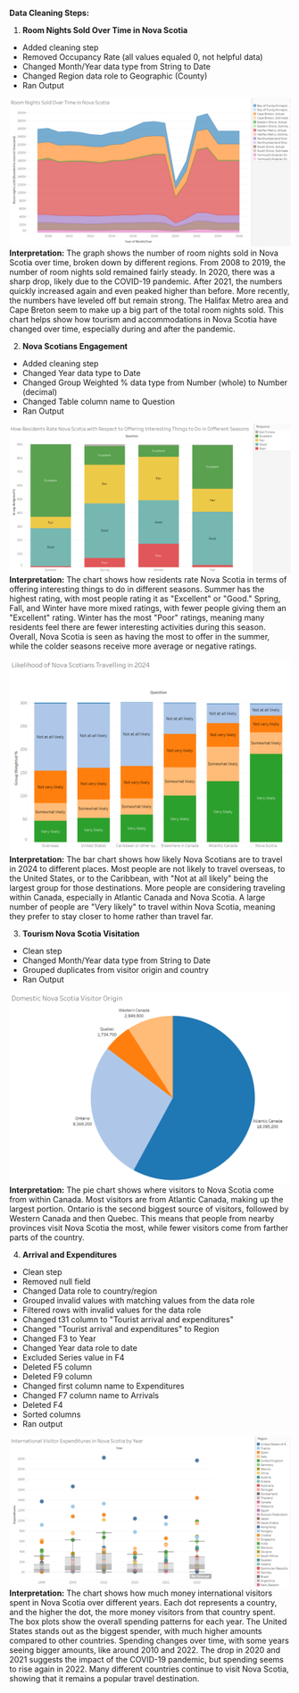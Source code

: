 **Data Cleaning Steps:**

1. **Room Nights Sold Over Time in Nova Scotia**
- Added cleaning step
- Removed Occupancy Rate (all values equaled 0, not helpful data)
- Changed Month/Year data type from String to Date
- Changed Region data role to Geographic (County)
- Ran Output
  
![Alt text](Room_Nights_Sold_Over_Time_In_Nova_Scotia.png)
**Interpretation:** The graph shows the number of room nights sold in Nova Scotia over time, broken down by different regions. From 2008 to 2019, the number of room nights sold remained fairly steady. In 2020, there was a sharp drop, likely due to the COVID-19 pandemic. After 2021, the numbers quickly increased again and even peaked higher than before. More recently, the numbers have leveled off but remain strong. The Halifax Metro area and Cape Breton seem to make up a big part of the total room nights sold. This chart helps show how tourism and accommodations in Nova Scotia have changed over time, especially during and after the pandemic.

2. **Nova Scotians Engagement**
- Added cleaning step
- Changed Year data type to Date
- Changed Group Weighted % data type from Number (whole) to Number (decimal)
- Changed Table column name to Question
- Ran Output
  
![Alt text](How_Residents_Rate_Seasons.png)
**Interpretation:** The chart shows how residents rate Nova Scotia in terms of offering interesting things to do in different seasons. Summer has the highest rating, with most people rating it as "Excellent" or "Good." Spring, Fall, and Winter have more mixed ratings, with fewer people giving them an "Excellent" rating. Winter has the most "Poor" ratings, meaning many residents feel there are fewer interesting activities during this season. Overall, Nova Scotia is seen as having the most to offer in the summer, while the colder seasons receive more average or negative ratings.

![Alt text](Likelihood_Of_Nova_Scotians_Travelling_In_2024.png)
**Interpretation:** The bar chart shows how likely Nova Scotians are to travel in 2024 to different places. Most people are not likely to travel overseas, to the United States, or to the Caribbean, with "Not at all likely" being the largest group for those destinations. More people are considering traveling within Canada, especially in Atlantic Canada and Nova Scotia. A large number of people are "Very likely" to travel within Nova Scotia, meaning they prefer to stay closer to home rather than travel far.

3. **Tourism Nova Scotia Visitation**
- Clean step
- Changed Month/Year data type from String to Date
- Grouped duplicates from visitor origin and country
- Ran Output
  
![Alt text](Domestic_Nova_Scotia_Visitor_Origin.png)
**Interpretation:** The pie chart shows where visitors to Nova Scotia come from within Canada. Most visitors are from Atlantic Canada, making up the largest portion. Ontario is the second biggest source of visitors, followed by Western Canada and then Quebec. This means that people from nearby provinces visit Nova Scotia the most, while fewer visitors come from farther parts of the country.

4. **Arrival and Expenditures**
- Clean step
- Removed null field
- Changed Data role to country/region
- Grouped invalid values with matching values from the data role
- Filtered rows with invalid values for the data role
- Changed t31 column to "Tourist arrival and expenditures"
- Changed "Tourist arrival and expenditures" to Region
- Changed F3 to Year
- Changed Year data role to date
- Excluded Series value in F4
- Deleted F5 column
- Deleted F9 column
- Changed first column name to Expenditures
- Changed F7 column name to Arrivals
- Deleted F4
- Sorted columns
- Ran output
  
![Alt text](International_Visitor_Expenditures.png)
**Interpretation:** The chart shows how much money international visitors spent in Nova Scotia over different years. Each dot represents a country, and the higher the dot, the more money visitors from that country spent. The box plots show the overall spending patterns for each year. The United States stands out as the biggest spender, with much higher amounts compared to other countries. Spending changes over time, with some years seeing bigger amounts, like around 2010 and 2022. The drop in 2020 and 2021 suggests the impact of the COVID-19 pandemic, but spending seems to rise again in 2022. Many different countries continue to visit Nova Scotia, showing that it remains a popular travel destination.
